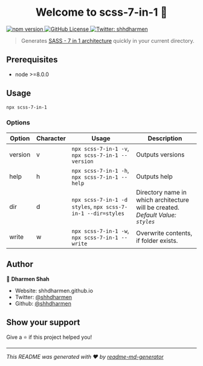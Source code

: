 <h1 align="center">Welcome to scss-7-in-1 👋</h1>
<p>
<a href="https://www.npmjs.com/package/scss-7-in-1" target="_blank">
  <img alt="npm version" src="https://img.shields.io/npm/v/scss-7-in-1?style=flat-square">
  </a>
  <a href="https://github.com/shhdharmen/scss-7-in-1/blob/master/LICENSE" target="_blank">
    <img alt="GitHub License" src="https://img.shields.io/github/license/shhdharmen/scss-7-in-1?style=flat-square">
  </a>
  <a href="https://twitter.com/shhdharmen" target="_blank">
    <img alt="Twitter: shhdharmen" src="https://img.shields.io/twitter/follow/shhdharmen.svg?style=flat-square" />
  </a>
</p>

> Generates [SASS - 7 in 1 architecture](https://sass-guidelin.es/#the-7-1-pattern) quickly in your current directory.

## Prerequisites

- node >=8.0.0

## Usage

```sh
npx scss-7-in-1
```

### Options

| Option  | Character | Usage                                                       | Description                                                                        |
| ------- | --------- | ----------------------------------------------------------- | ---------------------------------------------------------------------------------- |
| version | v         | `npx scss-7-in-1 -v`, `npx scss-7-in-1 --version`           | Outputs versions                                                                   |
| help    | h         | `npx scss-7-in-1 -h`, `npx scss-7-in-1 --help`              | Outputs help                                                                       |
| dir     | d         | `npx scss-7-in-1 -d styles`, `npx scss-7-in-1 --dir=styles` | Directory name in which architecture will be created.<br>*Default Value: `styles`* |
| write   | w         | `npx scss-7-in-1 -w`, `npx scss-7-in-1 --write`             | Overwrite contents, if folder exists.                                              |

## Author

👤 **Dharmen Shah**

* Website: shhdharmen.github.io
* Twitter: [@shhdharmen](https://twitter.com/shhdharmen)
* Github: [@shhdharmen](https://github.com/shhdharmen)

## Show your support

Give a ⭐️ if this project helped you!

***
_This README was generated with ❤️ by [readme-md-generator](https://github.com/kefranabg/readme-md-generator)_